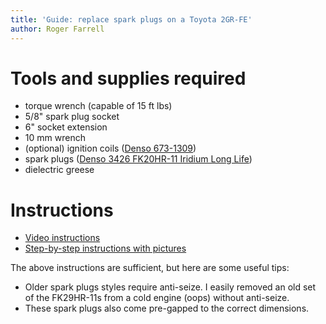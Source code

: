 ```yaml
---
title: 'Guide: replace spark plugs on a Toyota 2GR-FE'
author: Roger Farrell
---
```


# Tools and supplies required

- torque wrench (capable of 15 ft lbs)
- 5/8" spark plug socket
- 6" socket extension
- 10 mm wrench
- (optional) ignition coils ([Denso
  673-1309](https://www.densoproducts.com/denso-673-1309-ignition-coil))
- spark plugs ([Denso 3426 FK20HR-11 Iridium Long
  Life](https://www.densoproducts.com/denso-3426-fk20hr-11-iridium-long-life-spark-plug))
- dielectric greese

# Instructions

- [Video instructions](https://youtu.be/ExZ--18pFUw?si=Ox1U84M7M3NpOTr3)
- [Step-by-step instructions with
  pictures](https://www.rav4world.com/posts/2602801/)

The above instructions are sufficient, but here are some useful tips:

- Older spark plugs styles require anti-seize. I easily removed an old
  set of the FK29HR-11s from a cold engine (oops) without anti-seize.
- These spark plugs also come pre-gapped to the correct dimensions.
